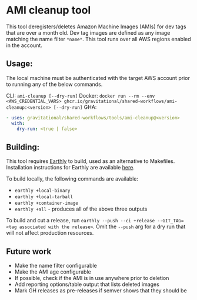 # AMI cleanup tool

This tool deregisters/deletes Amazon Machine Images (AMIs) for dev tags that are over a month old. Dev tag images are defined as any image matching the name filter `*name*`. This tool runs over all AWS regions enabled in the account.

## Usage:
The local machine must be authenticated with the target AWS account prior to running any of the below commands.

CLI: `ami-cleanup [--dry-run]`
Docker: `docker run --rm --env <AWS_CREDENTIAL_VARS> ghcr.io/gravitational/shared-workflows/ami-cleanup:<version> [--dry-run]`
GHA:
```yaml
- uses: gravitational/shared-workflows/tools/ami-cleanup@<version>
  with:
    dry-run: <true | false>
```

## Building:
This tool requires [Earthly](https://earthly.dev/) to build, used as an alternative to Makefiles. Installation instructions for Earthly are available [here](https://earthly.dev/get-earthly).

To build locally, the following commands are available:
* `earthly +local-binary`
* `earthly +local-tarball`
* `earthly +container-image`
* `earthly +all` - produces all of the above three outputs

To build and cut a release, run `earthly --push --ci +release --GIT_TAG=<tag associated with the release>`. Omit the `--push` arg for a dry run that will not affect production resources.

## Future work
* Make the name filter configurable
* Make the AMI age configurable
* If possible, check if the AMI is in use anywhere prior to deletion
* Add reporting options/table output that lists deleted images
* Mark GH releases as pre-releases if semver shows that they should be
